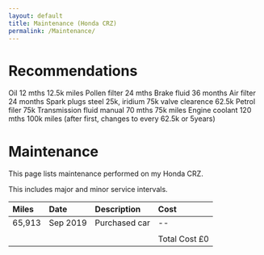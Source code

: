 ```yaml
---
layout: default
title: Maintenance (Honda CRZ)
permalink: /Maintenance/
---
```


# Recommendations

Oil 12 mths 12.5k miles
Pollen filter 24 mths
Brake fluid 36 months
Air filter 24 months
Spark plugs steel 25k, iridium 75k
valve clearence 62.5k
Petrol filer 75k
Transmission fluid manual 70 mths 75k miles
Engine coolant 120 mths 100k miles (after first, changes to every 62.5k or 5years)


# Maintenance 

This page lists maintenance performed on my Honda CRZ.

This includes major and minor service intervals.


| Miles  | Date | Description | Cost |
|:-------|:-----|:------------|:-----|
| 65,913 | Sep 2019 |Purchased car |  --  |
| | | | |
| | | | Total Cost £0 |
